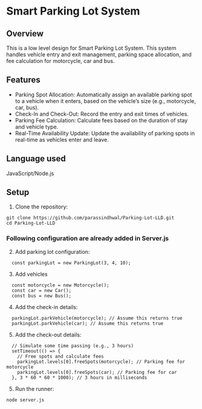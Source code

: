 # Smart Parking Lot System

## Overview

This is a low level design for Smart Parking Lot System. This system handles vehicle entry and exit management, parking space allocation, and fee calculation for motorcycle, car and bus.

## Features

- Parking Spot Allocation: Automatically assign an available parking spot to a vehicle when it enters, based on the vehicle’s size (e.g., motorcycle, car, bus).
- Check-In and Check-Out: Record the entry and exit times of vehicles.
- Parking Fee Calculation: Calculate fees based on the duration of stay and vehicle type.
- Real-Time Availability Update: Update the availability of parking spots in real-time as vehicles enter and leave.


## Language used
JavaScript/Node.js

## Setup

1. Clone the repository:

```
git clone https://github.com/parassindhwal/Parking-Lot-LLD.git
cd Parking-Lot-LLD
```

### Following configuration are already added in Server.js
2. Add parking lot configuration:

```
  const parkingLot = new ParkingLot(3, 4, 10);

```

3. Add vehicles

```
  const motorcycle = new Motorcycle();
  const car = new Car();
  const bus = new Bus();
```

4. Add the check-in details:

```
  parkingLot.parkVehicle(motorcycle); // Assume this returns true
  parkingLot.parkVehicle(car); // Assume this returns true
```

5. Add the check-out details:

```
  // Simulate some time passing (e.g., 3 hours)
  setTimeout(() => {
    // Free spots and calculate fees
    parkingLot.levels[0].freeSpots(motorcycle); // Parking fee for motorcycle
    parkingLot.levels[0].freeSpots(car); // Parking fee for car
  }, 3 * 60 * 60 * 1000); // 3 hours in milliseconds
```

5. Run the runner:

```
node server.js
```
